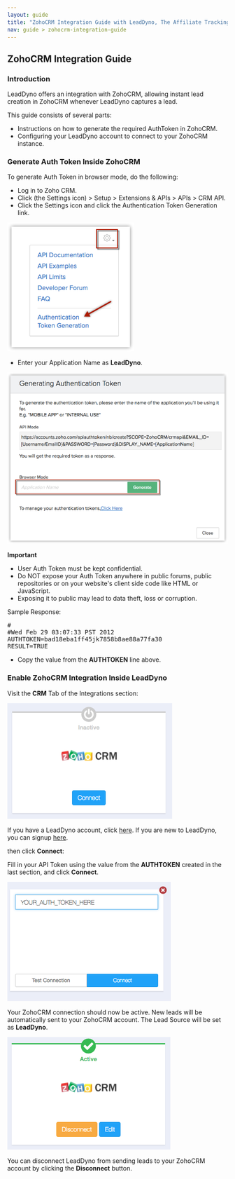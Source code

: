```yaml
---
layout: guide
title: "ZohoCRM Integration Guide with LeadDyno, The Affiliate Tracking Software & Online Marketing System"
nav: guide > zohocrm-integration-guide
---
```


## ZohoCRM Integration Guide

### Introduction

LeadDyno offers an integration with ZohoCRM, allowing instant lead creation in ZohoCRM whenever LeadDyno
captures a lead.

This guide consists of several parts:

* Instructions on how to generate the required AuthToken in ZohoCRM.
* Configuring your LeadDyno account to connect to your ZohoCRM instance.


### Generate Auth Token Inside ZohoCRM ###


To generate Auth Token in browser mode, do the following:

* Log in to Zoho CRM.
* Click  (the Settings icon) > Setup > Extensions & APIs > APIs > CRM API.
* Click the Settings icon and click the Authentication Token Generation link.

![ZohoCRM Settings](img/zohocrm1.png)


* Enter your Application Name as **LeadDyno**.



![ZohoCRM Auth Token](img/zohocrm2.png)

**Important**

* User Auth Token must be kept confidential.
* Do NOT expose your Auth Token anywhere in public forums, public repositories or on your website's client side code like HTML or JavaScript.
* Exposing it to public may lead to data theft, loss or corruption.


Sample Response:
<pre>
#
#Wed Feb 29 03:07:33 PST 2012
AUTHTOKEN=bad18eba1ff45jk7858b8ae88a77fa30
RESULT=TRUE
</pre>

* Copy the value from the **AUTHTOKEN** line above.


### Enable ZohoCRM Integration Inside LeadDyno ###

Visit the **CRM** Tab of the Integrations section:

![ZohoCRM Setup](img/zohocrm3.png)

If you have a LeadDyno account, click [here](https://app.leaddyno.com/integrations/tools). If you are new to LeadDyno, you can signup [here](https://app.leaddyno.com/signup).

then click **Connect**:

Fill in your API Token using the value from the **AUTHTOKEN** created in the last section, and click **Connect**.

![ZohoCRM Setup](img/zohocrm4.png)

Your ZohoCRM connection should now be active. New leads will be automatically sent to your ZohoCRM account. The Lead Source
will be set as **LeadDyno**.

![ZohoCRM Setup](img/zohocrm5.png)

You can disconnect LeadDyno from sending leads to your ZohoCRM account by clicking the **Disconnect** button.
